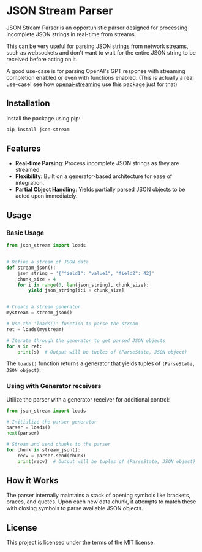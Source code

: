 # JSON Stream Parser

JSON Stream Parser is an opportunistic parser designed for processing incomplete JSON strings in real-time from streams.

This can be very useful for parsing JSON strings from network streams, such as websockets and don't want to wait for
the entire JSON string to be received before acting on it.

A good use-case is for parsing OpenAI's GPT response with streaming completion enabled or even with functions enabled.
(This is actually a real use-case! see how [openai-streaming](https://github.com/AlmogBaku/openai-streaming) use this
package just for that)

## Installation

Install the package using pip:

```bash
pip install json-stream
```

## Features

* **Real-time Parsing**: Process incomplete JSON strings as they are streamed.
* **Flexibility**: Built on a generator-based architecture for ease of integration.
* **Partial Object Handling**: Yields partially parsed JSON objects to be acted upon immediately.

## Usage

### Basic Usage

```python
from json_stream import loads


# Define a stream of JSON data
def stream_json():
    json_string = '{"field1": "value1", "field2": 42}'
    chunk_size = 4
    for i in range(0, len(json_string), chunk_size):
        yield json_string[i:i + chunk_size]


# Create a stream generator
mystream = stream_json()

# Use the 'loads()' function to parse the stream
ret = loads(mystream)

# Iterate through the generator to get parsed JSON objects
for s in ret:
    print(s)  # Output will be tuples of (ParseState, JSON object)
```

The `loads()` function returns a generator that yields tuples of `(ParseState, JSON object)`.

### Using with Generator receivers

Utilize the parser with a generator receiver for additional control:

```python
from json_stream import loads

# Initialize the parser generator
parser = loads()
next(parser)

# Stream and send chunks to the parser
for chunk in stream_json():
    recv = parser.send(chunk)
    print(recv)  # Output will be tuples of (ParseState, JSON object)
```

## How it Works

The parser internally maintains a stack of opening symbols like brackets, braces, and quotes. Upon each new data chunk,
it attempts to match these with closing symbols to parse available JSON objects.

## License

This project is licensed under the terms of the MIT license.
